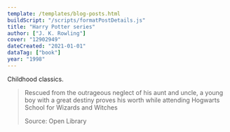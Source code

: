 ```yaml
---
template: /templates/blog-posts.html
buildScript: "/scripts/formatPostDetails.js"
title: "Harry Potter series"
author: ["J. K. Rowling"]
cover: "12902949"
dateCreated: "2021-01-01"
dataTag: ["book"]
year: "1998"
---
```


Childhood classics.

> Rescued from the outrageous neglect of his aunt and uncle, a young boy with a great destiny proves his worth while attending Hogwarts School for Wizards and Witches
>
> Source: Open Library
